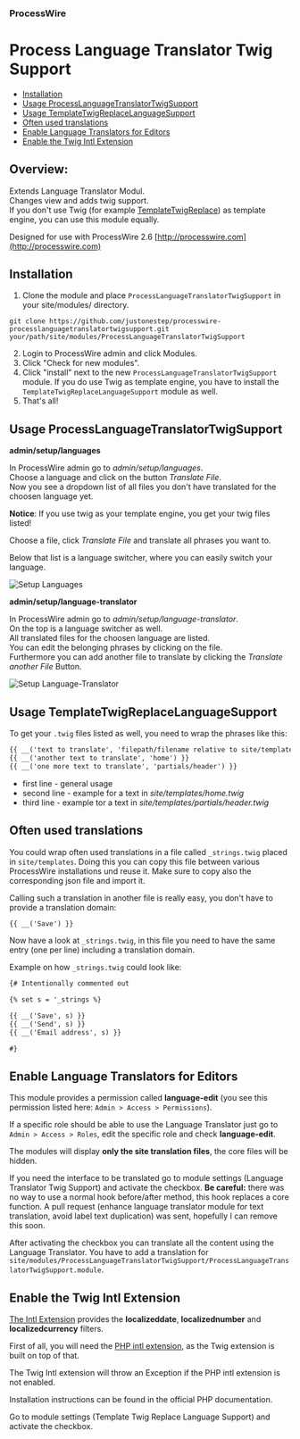 ### ProcessWire 

# Process Language Translator Twig Support

- [Installation](https://github.com/justonestep/processwire-processlanguagetranslatortwigsupport#installation)
- [Usage ProcessLanguageTranslatorTwigSupport](https://github.com/justonestep/processwire-processlanguagetranslatortwigsupport#usage-processlanguagetranslatortwigsupport)
- [Usage TemplateTwigReplaceLanguageSupport](https://github.com/justonestep/processwire-processlanguagetranslatortwigsupport#usage-templatetwigreplacelanguagesupport)
- [Often used translations](https://github.com/justonestep/processwire-processlanguagetranslatortwigsupport#often-used-translations)
- [Enable Language Translators for Editors](https://github.com/justonestep/processwire-processlanguagetranslatortwigsupport#enable-language-translators-for-editors)
- [Enable the Twig Intl Extension](https://github.com/justonestep/processwire-processlanguagetranslatortwigsupport#enable-the-twig-intl-extension)

## Overview:

Extends Language Translator Modul.  
Changes view and adds twig support.  
If you don't use Twig (for example [TemplateTwigReplace](http://modules.processwire.com/modules/template-twig-replace)) 
as template engine, you can use this module equally.

Designed for use with ProcessWire 2.6
[http://processwire.com](http://processwire.com)

## Installation

1. Clone the module and place `ProcessLanguageTranslatorTwigSupport` in your site/modules/ directory. 

```
git clone https://github.com/justonestep/processwire-processlanguagetranslatortwigsupport.git your/path/site/modules/ProcessLanguageTranslatorTwigSupport
```

2. Login to ProcessWire admin and click Modules. 
3. Click "Check for new modules".
4. Click "install" next to the new `ProcessLanguageTranslatorTwigSupport` module. 
   If you do use Twig as template engine, you have to install the `TemplateTwigReplaceLanguageSupport` module as well.
5. That's all!

## Usage ProcessLanguageTranslatorTwigSupport

**admin/setup/languages**

In ProcessWire admin go to _admin/setup/languages_.  
Choose a language and click on the button _Translate File_.  
Now you see a dropdown list of all files you don't have translated for the choosen language yet.  

**Notice**: If you use twig as your template engine, you get your twig files listed!

Choose a file, click _Translate File_ and translate all phrases you want to.

Below that list is a language switcher, where you can easily switch your language.

![Setup Languages](https://github.com/justonestep/processwire-processlanguagetranslatortwigsupport/blob/master/screens/languages.png)

**admin/setup/language-translator**

In ProcessWire admin go to _admin/setup/language-translator_.  
On the top is a language switcher as well.  
All translated files for the choosen language are listed.  
You can edit the belonging phrases by clicking on the file.  
Furthermore you can add another file to translate by clicking the _Translate another File_ Button.

![Setup Language-Translator](https://github.com/justonestep/processwire-processlanguagetranslatortwigsupport/blob/master/screens/language-translator.png)

## Usage TemplateTwigReplaceLanguageSupport

To get your `.twig` files listed as well, you need to wrap the phrases like this:

```html
{{ __('text to translate', 'filepath/filename relative to site/templates/') }}
{{ __('another text to translate', 'home') }}
{{ __('one more text to translate', 'partials/header') }}
```

* first line - general usage
* second line - example for a text in _site/templates/home.twig_
* third line - example tor a text in _site/templates/partials/header.twig_

## Often used translations

You could wrap often used translations in a file called ``_strings.twig`` placed in ``site/templates``. Doing this you can copy this file between various ProcessWire installations und reuse it. Make sure to copy also the corresponding json file and import it.

Calling such a translation in another file is really easy, you don't have to provide a translation domain:

```html
{{ __('Save') }}
```

Now have a look at ``_strings.twig``, in this file you need to have the same entry (one per line) including a translation domain.

Example on how ``_strings.twig`` could look like:

```html
{# Intentionally commented out

{% set s = '_strings %}

{{ __('Save', s) }}
{{ __('Send', s) }}
{{ __('Email address', s) }}

#}
```

## Enable Language Translators for Editors

This module provides a permission called **language-edit** (you see this permission listed here: ``Admin > Access > Permissions``).

If a specific role should be able to use the Language Translator just go to ``Admin > Access > Roles``, edit the specific role and check **language-edit**.

The modules will display **only the site translation files**, the core files will be hidden.

If you need the interface to be translated go to module settings (Language Translator Twig Support) and activate the checkbox. **Be careful:** there was no way to use a normal hook before/after method, this hook replaces a core function. A pull request (enhance language translator module for text translation, avoid label text duplication) was sent, hopefully I can remove this soon. 

After activating the checkbox you can translate all the content using the Language Translator. You have to add a translation for ``site/modules/ProcessLanguageTranslatorTwigSupport/ProcessLanguageTranslatorTwigSupport.module``.


## Enable the Twig Intl Extension

[The Intl Extension](http://twig.sensiolabs.org/doc/extensions/intl.html) provides the **localizeddate**, **localizednumber** and **localizedcurrency** filters.

First of all, you will need the [PHP intl extension](https://secure.php.net/manual/en/book.intl.php), as the Twig extension is built on top of that.

The Twig Intl extension will throw an Exception if the PHP intl extension is not enabled.

Installation instructions can be found in the official PHP documentation. 

Go to module settings (Template Twig Replace Language Support) and activate the checkbox.